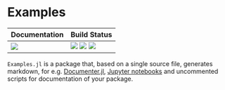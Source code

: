 # Examples

| **Documentation**                       | **Build Status**                                                                                |
|:--------------------------------------- |:----------------------------------------------------------------------------------------------- |
| [![][docs-latest-img]][docs-latest-url] | [![][travis-img]][travis-url] [![][appveyor-img]][appveyor-url] [![][codecov-img]][codecov-url] |

`Examples.jl` is a package that, based on a single source file, generates markdown,
for e.g. [Documenter.jl](https://github.com/JuliaDocs/Documenter.jl),
[Jupyter notebooks](http://jupyter.org/) and uncommented scripts for documentation
of your package.


[docs-latest-img]: https://img.shields.io/badge/docs-latest-blue.svg
[docs-latest-url]: https://fredrikekre.github.io/Examples.jl/latest/

[docs-stable-img]: https://img.shields.io/badge/docs-stable-blue.svg
[docs-stable-url]: https://fredrikekre.github.io/Examples.jl/stable

[travis-img]: https://travis-ci.org/fredrikekre/Examples.jl.svg?branch=master
[travis-url]: https://travis-ci.org/fredrikekre/Examples.jl

[appveyor-img]: https://ci.appveyor.com/api/projects/status/xe0ghtyas12wv555/branch/master?svg=true
[appveyor-url]: https://ci.appveyor.com/project/fredrikekre/Examples-jl/branch/master

[codecov-img]: https://codecov.io/gh/fredrikekre/Examples.jl/branch/master/graph/badge.svg
[codecov-url]: https://codecov.io/gh/fredrikekre/Examples.jl
